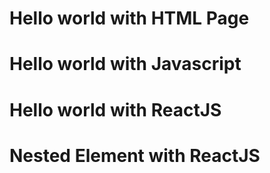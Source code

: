 # Hello world with  HTML Page
# Hello world with Javascript
# Hello world with ReactJS
# Nested Element with ReactJS